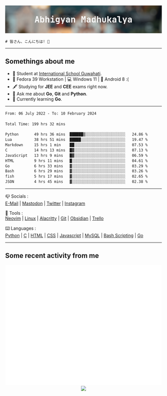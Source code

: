 ![header](./header.png)
```
# 皆さん、こんにちは! 👋
```
---

## Somethings about me
- 📕 Student at [International School Guwahati](https://internationalschoolguwahati.com/).
- 🐧 Fedora 39 Workstation | 💻 Windows 11 | 🤖 Android 8 :(
- 🖋️ Studying for **JEE** and **CEE** exams right now.
- 💬 Ask me about **Go**, **Git** and **Python**.
- 🔭 Currently learning **Go**.

---

<!--START_SECTION:waka-->

```txt
From: 06 July 2022 - To: 10 February 2024

Total Time: 199 hrs 32 mins

Python       49 hrs 36 mins  ██████▒░░░░░░░░░░░░░░░░░░   24.86 %
Lua          38 hrs 51 mins  █████░░░░░░░░░░░░░░░░░░░░   19.47 %
Markdown     15 hrs 1 min    ██░░░░░░░░░░░░░░░░░░░░░░░   07.53 %
C            14 hrs 13 mins  █▓░░░░░░░░░░░░░░░░░░░░░░░   07.13 %
JavaScript   13 hrs 9 mins   █▓░░░░░░░░░░░░░░░░░░░░░░░   06.59 %
HTML         9 hrs 11 mins   █░░░░░░░░░░░░░░░░░░░░░░░░   04.61 %
Go           6 hrs 33 mins   ▓░░░░░░░░░░░░░░░░░░░░░░░░   03.29 %
Bash         6 hrs 29 mins   ▓░░░░░░░░░░░░░░░░░░░░░░░░   03.26 %
fish         5 hrs 17 mins   ▓░░░░░░░░░░░░░░░░░░░░░░░░   02.65 %
JSON         4 hrs 45 mins   ▓░░░░░░░░░░░░░░░░░░░░░░░░   02.38 %
```

<!--END_SECTION:waka-->

---

📪 Socials :<br>
[E-Mail](mailto:abhigyanmadhukalya@skiff.com) | [Mastodon](https://mstdn.social/@abhigyanmadhukalya) | [Twitter](https://twitter.com/abhimadhukalya) | [Instagram](https://www.instagram.com/abhigyan.madhukalya/)

🧰 Tools :<br>
[Neovim](https://neovim.oi) | [Linux](https://fedoraproject.org/) | [Alacritty](https://alacritty.org/) | [Git](https://git-scm.com/) | [Obsidian](https://obsidian.md) | [Trello](https://trello.com)

⌨️ Languages :<br>
[Python](https://python.org) | [C](https://www.iso.org/standard/74528.html) | [HTML](https://html.spec.whatwg.org/) | [CSS](https://www.w3.org/Style/CSS/Overview.en.html) | [Javascript](https://developer.mozilla.org/en-US/docs/Web/javascript) | [MySQL](https://www.mysql.com/) | [Bash Scripting](https://www.gnu.org/software/bash/) | [Go](https://go.dev)

---

## Some recent activity from me
<p align="center">
  <img src="./github-metrics.svg" />
  <img src="https://github-profile-summary-cards.vercel.app/api/cards/profile-details?username=abhigyanmadhukalya&theme=github_dark" />
</p>

